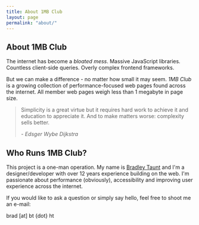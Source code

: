 ```yaml
---
title: About 1MB Club
layout: page
permalink: "about/"
---
```


## About 1MB Club

The internet has become a <em>bloated mess</em>. Massive JavaScript libraries. Countless client-side queries. Overly complex frontend frameworks.

But we can make a difference - no matter how small it may seem. <em>1MB Club</em> is a growing collection of performance-focused web pages found across the internet. All member web pages weigh less than 1 megabyte in page size.

<blockquote>
    <p>Simplicity is a great virtue but it requires hard work to achieve it and education to appreciate it. And to make matters worse: complexity sells better.</p>
    <cite>- Edsger Wybe Dijkstra</cite>
</blockquote>

## Who Runs 1MB Club?

This project is a one-man operation. My name is [Bradley Taunt](https://bt.ht) and I'm a designer/developer with over 12 years experience building on the web. I'm passionate about performance (obviously), accessibility and improving user experience across the internet.

If you would like to ask a question or simply say hello, feel free to shoot me an e-mail:

brad [at] bt {dot} ht
